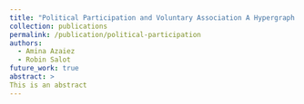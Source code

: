 ```yaml
---
title: "Political Participation and Voluntary Association A Hypergraph case Study"
collection: publications
permalink: /publication/political-participation
authors:
  - Amina Azaiez
  - Robin Salot
future_work: true
abstract: >
This is an abstract
---
```

